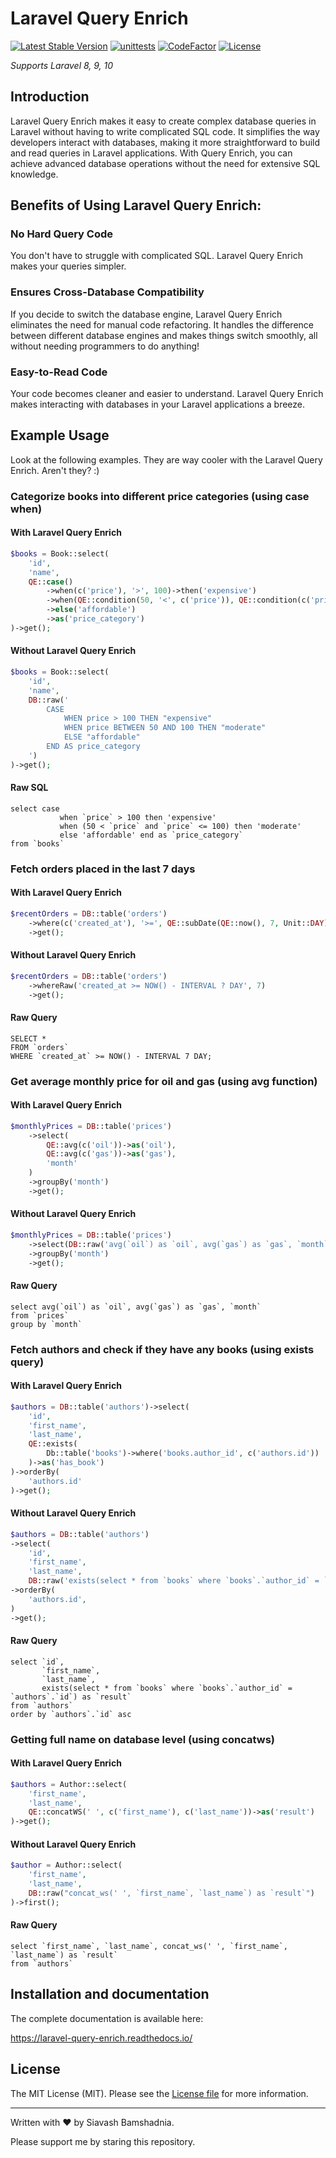 # Laravel Query Enrich

[![Latest Stable Version](http://poser.pugx.org/sbamtr/laravel-query-enrich/v)](https://packagist.org/packages/sbamtr/laravel-query-enrich)
[![unittests](https://github.com/SiavashBamshadnia/Laravel-Query-Enrich/actions/workflows/unittests.yml/badge.svg)](https://github.com/SiavashBamshadnia/Laravel-Query-Enrich/actions/workflows/unittests.yml)
[![CodeFactor](https://www.codefactor.io/repository/github/siavashbamshadnia/laravel-query-enrich/badge)](https://www.codefactor.io/repository/github/siavashbamshadnia/laravel-query-enrich)
[![License](http://poser.pugx.org/sbamtr/laravel-query-enrich/license)](https://github.com/SiavashBamshadnia/Laravel-Query-Enrich/blob/main/LICENSE)

_Supports Laravel 8, 9, 10_

## Introduction

Laravel Query Enrich makes it easy to create complex database queries in Laravel without having to write complicated SQL
code. It simplifies the way developers interact with databases, making it more straightforward to build and read queries
in Laravel applications. With Query Enrich, you can achieve advanced database operations without the need for extensive
SQL knowledge.

## Benefits of Using Laravel Query Enrich:

### No Hard Query Code

You don't have to struggle with complicated SQL. Laravel Query Enrich makes your queries simpler.

### Ensures Cross-Database Compatibility

If you decide to switch the database engine, Laravel Query Enrich eliminates the need for manual code refactoring. It
handles the difference between different database engines and makes things switch smoothly, all without needing
programmers to do anything!

### Easy-to-Read Code

Your code becomes cleaner and easier to understand. Laravel Query Enrich makes interacting with databases in your
Laravel applications a breeze.

## Example Usage

Look at the following examples. They are way cooler with the Laravel Query Enrich. Aren't they? :)

### Categorize books into different price categories (using case when)

#### With Laravel Query Enrich

```php
$books = Book::select(
    'id',
    'name',
    QE::case()
        ->when(c('price'), '>', 100)->then('expensive')
        ->when(QE::condition(50, '<', c('price')), QE::condition(c('price'), '<=', 100))->then('moderate')
        ->else('affordable')
        ->as('price_category')
)->get();
```

#### Without Laravel Query Enrich

```php
$books = Book::select(
    'id',
    'name',
    DB::raw('
        CASE
            WHEN price > 100 THEN "expensive"
            WHEN price BETWEEN 50 AND 100 THEN "moderate"
            ELSE "affordable"
        END AS price_category
    ')
)->get();
```

#### Raw SQL

```mysql
select case
           when `price` > 100 then 'expensive'
           when (50 < `price` and `price` <= 100) then 'moderate'
           else 'affordable' end as `price_category`
from `books`
```

### Fetch orders placed in the last 7 days

#### With Laravel Query Enrich

```php
$recentOrders = DB::table('orders')
    ->where(c('created_at'), '>=', QE::subDate(QE::now(), 7, Unit::DAY))
    ->get();
```

#### Without Laravel Query Enrich

```php
$recentOrders = DB::table('orders')
    ->whereRaw('created_at >= NOW() - INTERVAL ? DAY', 7)
    ->get();
```

#### Raw Query

```mysql
SELECT *
FROM `orders`
WHERE `created_at` >= NOW() - INTERVAL 7 DAY;
```

### Get average monthly price for oil and gas (using avg function)

#### With Laravel Query Enrich

```php
$monthlyPrices = DB::table('prices')
    ->select(
        QE::avg(c('oil'))->as('oil'),
        QE::avg(c('gas'))->as('gas'),
        'month'
    )
    ->groupBy('month')
    ->get();
```

#### Without Laravel Query Enrich

```php
$monthlyPrices = DB::table('prices')
    ->select(DB::raw('avg(`oil`) as `oil`, avg(`gas`) as `gas`, `month`'))
    ->groupBy('month')
    ->get();
```

#### Raw Query

```mysql
select avg(`oil`) as `oil`, avg(`gas`) as `gas`, `month`
from `prices`
group by `month`
```

### Fetch authors and check if they have any books (using exists query)

#### With Laravel Query Enrich

```php
$authors = DB::table('authors')->select(
    'id',
    'first_name',
    'last_name',
    QE::exists(
        Db::table('books')->where('books.author_id', c('authors.id'))
    )->as('has_book')
)->orderBy(
    'authors.id'
)->get();
```

#### Without Laravel Query Enrich

```php
$authors = DB::table('authors')
->select(
    'id',
    'first_name',
    'last_name',
    DB::raw('exists(select * from `books` where `books`.`author_id` = `authors`.`id`) as `has_book`'))
->orderBy(
    'authors.id',
)
->get();
```

#### Raw Query

```mysql
select `id`,
       `first_name`,
       `last_name`,
       exists(select * from `books` where `books`.`author_id` = `authors`.`id`) as `result`
from `authors`
order by `authors`.`id` asc
```

### Getting full name on database level (using concatws)

#### With Laravel Query Enrich

```php
$authors = Author::select(
    'first_name',
    'last_name',
    QE::concatWS(' ', c('first_name'), c('last_name'))->as('result')
)->get();
```

#### Without Laravel Query Enrich

```php
$author = Author::select(
    'first_name',
    'last_name',
    DB::raw("concat_ws(' ', `first_name`, `last_name`) as `result`")
)->first();
```

#### Raw Query

```mysql
select `first_name`, `last_name`, concat_ws(' ', `first_name`, `last_name`) as `result`
from `authors`
```

## Installation and documentation

The complete documentation is available here:

https://laravel-query-enrich.readthedocs.io/

## License

The MIT License (MIT). Please see the [License file](LICENSE) for more information.

----

Written with ♥ by Siavash Bamshadnia.

Please support me by staring this repository.
